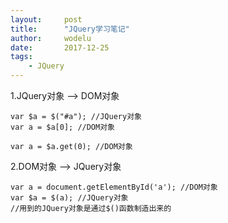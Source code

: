 ```yaml
---
layout:		post
title:		"JQuery学习笔记"
author:		wodelu
date:		2017-12-25
tags:
    - JQuery
---
```


1.JQuery对象 ——> DOM对象

```
var $a = $("#a"); //JQuery对象
var a = $a[0]; //DOM对象

var a = $a.get(0); //DOM对象
```

2.DOM对象 ——> JQuery对象

```
var a = document.getElementById('a'); //DOM对象
var $a = $(a); //JQuery对象
//用到的JQuery对象是通过$()函数制造出来的
```
